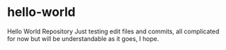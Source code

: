 # hello-world
Hello World Repository
Just testing edit files and commits, all complicated for now but will be understandable as it goes, I hope.
